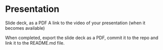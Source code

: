 # Presentation

Slide deck, as a PDF
A link to the video of your presentation (when it becomes available)

When completed, export the slide deck as a PDF, commit it to the repo and link it to the README.md file.

